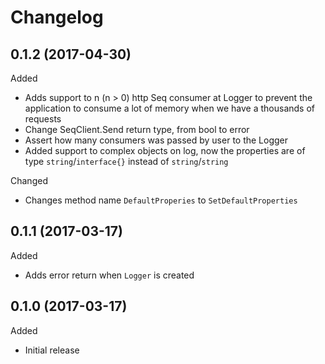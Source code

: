 # Changelog

## 0.1.2 (2017-04-30)

Added
- Adds support to n (n > 0) http Seq consumer at Logger to prevent the application to consume a lot of memory when we have a thousands of requests
- Change SeqClient.Send return type, from bool to error
- Assert how many consumers was passed by user to the Logger
- Added support to complex objects on log, now the properties are of type `string`/`interface{}` instead of `string`/`string`

Changed
- Changes method name `DefaultProperies` to `SetDefaultProperties`

## 0.1.1 (2017-03-17)

Added
- Adds error return when `Logger` is created 

## 0.1.0 (2017-03-17)

Added
- Initial release
